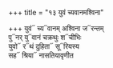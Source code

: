 +++
title = "१३ युवं च्यवानमश्विना"

+++
युवं᳓ च्य᳓वानम् अश्विना ज᳓रन्तम्  
पु᳓नर् यु᳓वानं चक्रथुः श᳓चीभिः  
युवो᳓ र᳓थं दुहिता᳓ सू᳓रियस्य  
सह᳓ श्रिया᳓ नासतियावृणीत